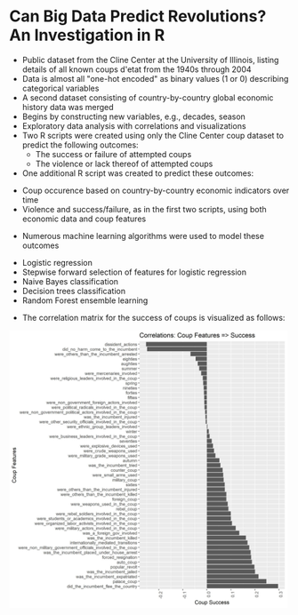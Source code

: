 # Can Big Data Predict Revolutions? An Investigation in R
* Public dataset from the Cline Center at the University of Illinois, listing details of all known coups d'etat from the 1940s through 2004
* Data is almost all "one-hot encoded" as binary values (1 or 0) describing categorical variables
* A second dataset consisting of country-by-country global economic history data was merged 
* Begins by constructing new variables, e.g., decades, season
* Exploratory data analysis with correlations and visualizations
* Two R scripts were created using only the Cline Center coup dataset to predict the following outcomes:
   * The success or failure of attempted coups
   * The violence or lack thereof of attempted coups
* One additional R script was created to predict these outcomes:
 - Coup occurence based on country-by-country economic indicators over time
 - Violence and success/failure, as in the first two scripts, using both economic data and coup features 
* Numerous machine learning algorithms were used to model these outcomes
 - Logistic regression
 - Stepwise forward selection of features for logistic regression
 - Naive Bayes classification
 - Decision trees classification
 - Random Forest ensemble learning
* The correlation matrix for the success of coups is visualized as follows:
<img src="Success_Corrs.jpeg" width="500">
